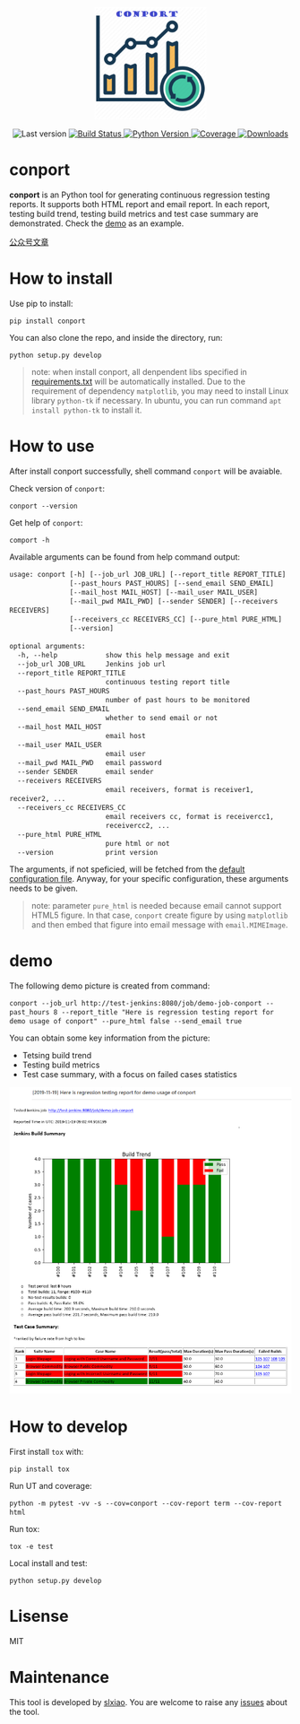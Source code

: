 <p align="center">
	<img alt="madge" src="https://github.com/slxiao/conport/blob/master/logo.png" width="200">
</p>

<p align="center">
	<img alt="Last version" src="https://img.shields.io/github/tag/slxiao/conport.svg?style=flat-square" />
	<a href="https://travis-ci.org/slxiao/conport">
		<img alt="Build Status" src="http://img.shields.io/travis/slxiao/conport/master.svg?style=flat-square" />
	</a>
	<a href="https://www.python.org/download/releases/2.7.14/">
		<img alt="Python Version" src="https://img.shields.io/badge/python-2.7-blue.svg" />
	</a>
	<a href="https://coveralls.io/github/slxiao/conport?branch=master">
		<img alt="Coverage" src="https://coveralls.io/repos/github/slxiao/conport/badge.svg?branch=master" />
	</a>
	<a href="https://pepy.tech/project/conport">
		<img alt="Downloads" src="https://pepy.tech/badge/conport" />
	</a>
</p>

# conport

**conport** is an Python tool for generating continuous regression testing reports. It supports both HTML report and email report. In each report, testing build trend, testing build metrics and test case summary are demonstrated. Check the [demo](#demo) as an example.

[公众号文章](https://mp.weixin.qq.com/s/JiW-0FI5HmAHYuQecaT4vg)

# How to install
Use pip to install:
```shell
pip install conport
```

You can also clone the repo, and inside the directory, run:
```shell
python setup.py develop
```

> note: when install conport, all denpendent libs specified in [requirements.txt](./requirements.txt) will be automatically installed. Due to the requirement of dependency `matplotlib`, you may need to install Linux library `python-tk` if necessary. In ubuntu, you can run command `apt install python-tk` to install it.

# How to use
After install conport successfully, shell command `conport` will be avaiable.

Check version of `conport`:
```shell
conport --version
```
Get help of `conport`:
```shell
comport -h
```
Available arguments can be found from help command output:
```shell
usage: conport [-h] [--job_url JOB_URL] [--report_title REPORT_TITLE]
               [--past_hours PAST_HOURS] [--send_email SEND_EMAIL]
               [--mail_host MAIL_HOST] [--mail_user MAIL_USER]
               [--mail_pwd MAIL_PWD] [--sender SENDER] [--receivers RECEIVERS]
               [--receivers_cc RECEIVERS_CC] [--pure_html PURE_HTML]
               [--version]

optional arguments:
  -h, --help            show this help message and exit
  --job_url JOB_URL     Jenkins job url
  --report_title REPORT_TITLE
                        continuous testing report title
  --past_hours PAST_HOURS
                        number of past hours to be monitored
  --send_email SEND_EMAIL
                        whether to send email or not
  --mail_host MAIL_HOST
                        email host
  --mail_user MAIL_USER
                        email user
  --mail_pwd MAIL_PWD   email password
  --sender SENDER       email sender
  --receivers RECEIVERS
                        email receivers, format is receiver1, receiver2, ...
  --receivers_cc RECEIVERS_CC
                        email receivers cc, format is receivercc1,
                        receivercc2, ...
  --pure_html PURE_HTML
                        pure html or not
  --version             print version
```
The arguments, if not speficied, will be fetched from the [default configuration file](./conport/cfg.ini). Anyway, for your specific configuration, these arguments needs to be given.
> note: parameter `pure_html` is needed because email cannot support HTML5 figure. In that case, `conport` create figure by using `matplotlib` and then embed that figure into email message with `email.MIMEImage`. 
# demo
The following demo picture is created from command:
```shell
conport --job_url http://test-jenkins:8080/job/demo-job-conport --past_hours 8 --report_title "Here is regression testing report for demo usage of conport" --pure_html false --send_email true
```
You can obtain some key information from the picture:
- Tetsing build trend
- Testing build metrics
- Test case summary, with a focus on failed cases statistics

![demo](https://github.com/slxiao/conport/blob/master/demo.png)
# How to develop
First install `tox` with:
```shell
pip install tox
```
Run UT and coverage:
```shell
python -m pytest -vv -s --cov=conport --cov-report term --cov-report html
```
Run tox:
```shell
tox -e test
```
Local install and test:
```shell
python setup.py develop
```
# Lisense
MIT
# Maintenance
This tool is developed by [slxiao](https://github.com/slxiao). You are welcome to raise any [issues](https://github.com/slxiao/conport/issues) about the tool.
